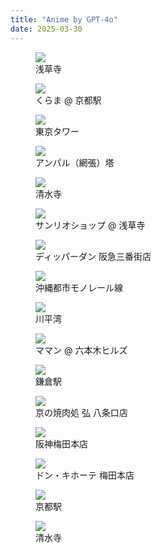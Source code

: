 ```yaml
---
title: "Anime by GPT-4o"
date: 2025-03-30
---
```


<figure>
  <img src="../img/anime/sensoji.PNG" style="max-height:500px">
  <figcaption>浅草寺</figcaption>
</figure>

<figure>
  <img src="../img/anime/kurama.PNG" style="max-height:500px">
  <figcaption>くらま @ 京都駅</figcaption>
</figure>

<figure>
  <img src="../img/anime/tokyotower.PNG" style="max-height:700px">
  <figcaption>東京タワー</figcaption>
</figure>

<figure>
  <img src="../img/anime/yaima.png" style="max-height:500px">
  <figcaption>アンパル（網張）塔</figcaption>
</figure>

<figure>
  <img src="../img/anime/kiyomizu.PNG" style="max-height:500px">
  <figcaption>清水寺</figcaption>
</figure>

<figure>
  <img src="../img/anime/sanrio.PNG" style="max-height:700px">
  <figcaption>サンリオショップ​​​​​​​​​​​​​​​​ @ 浅草寺</figcaption>
</figure>

<figure>
  <img src="../img/anime/dipperdan.PNG" style="max-height:500px">
  <figcaption>ディッパーダン 阪急三番街店</figcaption>
</figure>

<figure>
  <img src="../img/anime/okinawa.png" style="max-height:700px">
  <figcaption>沖縄都市モノレール線</figcaption>
</figure>

<figure>
  <img src="../img/anime/kibira.png" style="max-height:700px">
  <figcaption>川平湾</figcaption>
</figure>

<figure>
  <img src="../img/anime/maman.png" style="max-height:700px">
  <figcaption>ママン @ 六本木ヒルズ</figcaption>
</figure>

<figure>
  <img src="../img/anime/kamakura.PNG" style="max-height:500px">
  <figcaption>鎌倉駅</figcaption>
</figure>

<figure>
  <img src="../img/anime/Hiro.PNG" style="max-height:700px">
  <figcaption>京の焼肉処 弘 八条口店</figcaption>
</figure>

<figure>
  <img src="../img/anime/hanshin.PNG" style="max-height:700px">
  <figcaption>阪神梅田本店</figcaption>
</figure>

<figure>
  <img src="../img/anime/donki.PNG" style="max-height:700px">
  <figcaption>ドン・キホーテ 梅田本店</figcaption>
</figure>

<figure>
  <img src="../img/anime/kyotoeki.PNG" style="max-height:700px">
  <figcaption>京都駅</figcaption>
</figure>

<figure>
  <img src="../img/anime/kiyomizu2.png" style="max-height:700px">
  <figcaption>清水寺</figcaption>
</figure>


<!-- <figure>
  <img src="../img/anime/ishigaki.PNG" style="max-height:700px">
  <figcaption>八重山地区交通安全協会創立65周年記念</figcaption>
</figure>

<figure>
  <img src="../img/anime/boss.PNG" style="max-height:500px">
  <figcaption>石垣やいま村</figcaption>
</figure>

<figure>
  <img src="../img/anime/nintendo.PNG" style="max-height:500px">
  <figcaption>スーパー・ニンテンドー・ワールド</figcaption>
</figure>

<figure>
  <img src="../img/anime/amano.PNG" style="max-height:500px">
  <figcaption>きしめん（碁子麺） あまの @ ホワイティうめだ</figcaption>
</figure> -->




